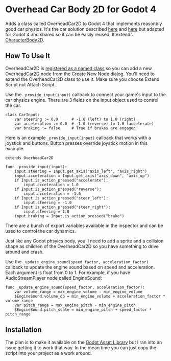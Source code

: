 # Overhead Car Body 2D for Godot 4

Adds a class called OverheadCar2D to Godot 4 that implements reasonbly good car physics. It's the car solution described [here](http://kidscancode.org/godot_recipes/3.x/2d/car_steering/) and [here](https://engineeringdotnet.blogspot.com/2010/04/simple-2d-car-physics-in-games.html) but adapted for Godot 4 and shared so it can be easily reused. It extends [CharacterBody2D](https://docs.godotengine.org/en/stable/classes/class_characterbody2d.html).

## How To Use It

OverheadCar2D is [registered as a named class](https://docs.godotengine.org/en/4.0/tutorials/scripting/gdscript/gdscript_basics.html#registering-named-classes) so you can add a new OverheadCar2D node from the Create New Node dialog. You'll need to extend the OverheadCar2D class to use it. Make sure you choose Extend Script not Attach Script.

Use the `_provide_input(input)` callback to connect your game's input to the car physics engine. There are 3 fields on the input object used to control the car.

```gdscript
class CarInput:
	var steering := 0.0      # -1.0 (left) to 1.0 (right)
	var acceleration := 0.0  # -1.0 (reverse) to 1.0 (accelerate)
	var braking := false     # True if brakes are engaged
```

Here is an example `_provide_input(input)` callback that works with a joystick and buttons. Button presses override joystick motion in this example.

```gdscript
extends OverheadCar2D

func _provide_input(input):
	input.steering = Input.get_axis("axis_left", "axis_right")
	input.acceleration = Input.get_axis("axis_down", "axis_up")
	if Input.is_action_pressed("accelerate"):
		input.acceleration = 1.0
	if Input.is_action_pressed("reverse"):
		input.acceleration = -1.0
	if Input.is_action_pressed("steer_left"):
		input.steering = -1.0
	if Input.is_action_pressed("steer_right"):
		input.steering = 1.0
	input.braking = Input.is_action_pressed("brake")
```

There are a bunch of export variables available in the inspector and can be used to control the car dynamics.

Just like any Godot phsyics body, you'll need to add a sprite and a collision shape as children of the OverheadCar2D so you have something to drive around and crash.

Use the `_update_engine_sound(speed_factor, acceleration_factor)` callback to update the engine sound based on speed and acceleration. Each argument is float from 0 to 1. For example, if you have AudioStreamPlayer node called EngineSound:

```gdscript
func _update_engine_sound(speed_factor, acceleration_factor):
	var volume_range = max_engine_volume - min_engine_volume
	$EngineSound.volume_db = min_engine_volume + acceleration_factor * volume_range
	var pitch_range = max_engine_pitch - min_engine_pitch
	$EngineSound.pitch_scale = min_engine_pitch + speed_factor * pitch_range
```

## Installation

The plan is to make it available on the [Godot Asset Library](https://godotengine.org/asset-library/asset) but I ran into an issue getting it to work that way. In the mean time you can just copy the script into your project as a work around.